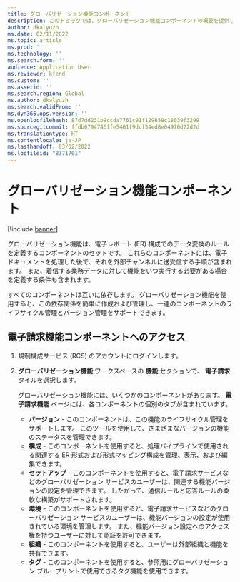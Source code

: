 ```yaml
---
title: グローバリゼーション機能コンポーネント
description: このトピックでは、グローバリゼーション機能コンポーネントの概要を提供します。
author: dkalyuzh
ms.date: 02/11/2022
ms.topic: article
ms.prod: ''
ms.technology: ''
ms.search.form: ''
audience: Application User
ms.reviewer: kfend
ms.custom: ''
ms.assetid: ''
ms.search.region: Global
ms.author: dkalyuzh
ms.search.validFrom: ''
ms.dyn365.ops.version: ''
ms.openlocfilehash: 87d7dd231b9ccda7761c91f129659c18039f3299
ms.sourcegitcommit: ffdb6794746ffe5461f9dcf34ed8e64976d22d2d
ms.translationtype: HT
ms.contentlocale: ja-JP
ms.lasthandoff: 03/02/2022
ms.locfileid: "8371701"
---
```

# <a name="globalization-feature-components"></a>グローバリゼーション機能コンポーネント

[!include [banner](../includes/banner.md)]

グローバリゼーション機能は、電子レポート (ER) 構成でのデータ変換のルールを定義するコンポーネントのセットです。 これらのコンポーネントには、電子ドキュメントを処理した後で、それを外部チャンネルに送受信する手順が含まれます。 また、着信する業務データに対して機能をいつ実行する必要がある場合を定義する条件も含まれます。

すべてのコンポーネントは互いに依存します。 グローバリゼーション機能を使用すると、この依存関係を簡単に作成および管理し、一連のコンポーネントのライフサイクル管理とバージョン管理をサポートできます。

## <a name="access-electronic-invoicing-feature-components"></a>電子請求機能コンポーネントへのアクセス 

1. 規制構成サービス (RCS) のアカウントにログインします。
2. **グローバリゼーション機能** ワークスペースの **機能** セクションで、 **電子請求** タイルを選択します。

    グローバリゼーション機能には、いくつかのコンポーネントがあります。 **電子請求機能** ページには、各コンポーネントの個別のタブが含まれています。

    - **バージョン** - このコンポーネントは、この機能のライフサイクル管理をサポートします。 このツールを使用して、さまざまなバージョンの機能のステータスを管理できます。
    - **構成** - このコンポーネントを使用すると、処理パイプラインで使用される関連する ER 形式および形式マッピング構成を管理、表示、および編集できます。
    - **セットアップ** - このコンポーネントを使用すると、電子請求サービスなどのグローバリゼーション サービスのユーザーは、関連する機能バージョンの設定を管理できます。 したがって、通信ルールと応答ルールの柔軟な構築がサポートされます。
    - **環境** - このコンポーネントを使用すると、電子請求サービスなどのグローバリゼーション サービスのユーザーは、機能バージョンの設定が使用されている環境を管理します。 また、機能バージョン設定へのアクセス権を持つユーザーに対して認証を許可できます。
    - **組織** - このコンポーネントを使用すると、ユーザーは外部組織と機能を共有できます。
    - **タグ** - このコンポーネントを使用すると、参照用にグローバリゼーション ブループリントで使用できるタグ機能を使用できます。
